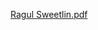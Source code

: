 [Ragul Sweetlin.pdf](https://github.com/ragul-sweetlin/ragulsweetlin/files/13284470/Ragul.Sweetlin.pdf)

